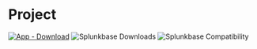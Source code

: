 # Project

[![App - Download](https://img.shields.io/badge/App-Download-2ea44f?logo=Splunk)](https://splunkbase.splunk.com/app/4619)
![Splunkbase Downloads](https://img.shields.io/endpoint?url=https%3A%2F%2Fsplunkbasebadge.livehybrid.com%2Fv1%2Fdownloads%2F4619)
![Splunkbase Compatibility](https://img.shields.io/endpoint?url=https%3A%2F%2Fsplunkbasebadge.livehybrid.com%2Fv1%2Flatest_compat%2F4619)
